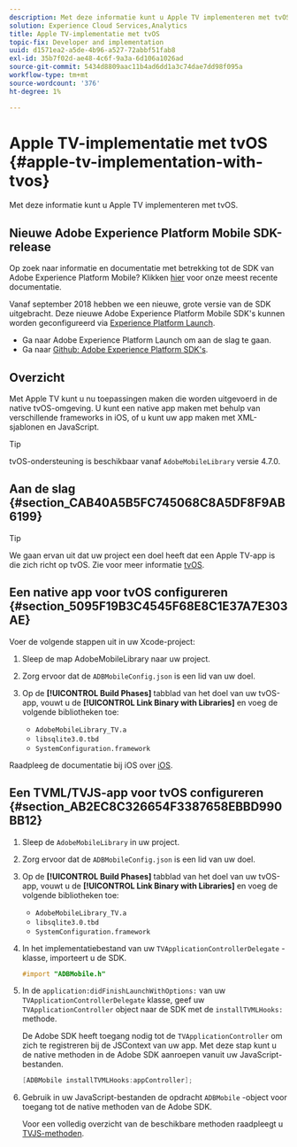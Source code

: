 ```yaml
---
description: Met deze informatie kunt u Apple TV implementeren met tvOS.
solution: Experience Cloud Services,Analytics
title: Apple TV-implementatie met tvOS
topic-fix: Developer and implementation
uuid: d1571ea2-a5de-4b96-a527-72abbf51fab8
exl-id: 35b7f02d-ae48-4c6f-9a3a-6d106a1026ad
source-git-commit: 5434d8809aac11b4ad6dd1a3c74dae7dd98f095a
workflow-type: tm+mt
source-wordcount: '376'
ht-degree: 1%

---
```


# Apple TV-implementatie met tvOS {#apple-tv-implementation-with-tvos}

Met deze informatie kunt u Apple TV implementeren met tvOS.

## Nieuwe Adobe Experience Platform Mobile SDK-release

Op zoek naar informatie en documentatie met betrekking tot de SDK van Adobe Experience Platform Mobile? Klikken [hier](https://aep-sdks.gitbook.io/docs/) voor onze meest recente documentatie.

Vanaf september 2018 hebben we een nieuwe, grote versie van de SDK uitgebracht. Deze nieuwe Adobe Experience Platform Mobile SDK&#39;s kunnen worden geconfigureerd via [Experience Platform Launch](https://www.adobe.com/experience-platform/launch.html).

* Ga naar Adobe Experience Platform Launch om aan de slag te gaan.
* Ga naar [Github: Adobe Experience Platform SDK&#39;s](https://github.com/Adobe-Marketing-Cloud/acp-sdks).

## Overzicht

Met Apple TV kunt u nu toepassingen maken die worden uitgevoerd in de native tvOS-omgeving. U kunt een native app maken met behulp van verschillende frameworks in iOS, of u kunt uw app maken met XML-sjablonen en JavaScript.

>[!TIP]
>
>tvOS-ondersteuning is beschikbaar vanaf `AdobeMobileLibrary` versie 4.7.0.

## Aan de slag {#section_CAB40A5B5FC745068C8A5DF8F9AB6199}

>[!TIP]
>
>We gaan ervan uit dat uw project een doel heeft dat een Apple TV-app is die zich richt op tvOS. Zie voor meer informatie [tvOS](https://developer.apple.com/tvos/documentation/).

## Een native app voor tvOS configureren {#section_5095F19B3C4545F68E8C1E37A7E303AE}

Voer de volgende stappen uit in uw Xcode-project:

1. Sleep de map AdobeMobileLibrary naar uw project.
1. Zorg ervoor dat de `ADBMobileConfig.json` is een lid van uw doel.
1. Op de **[!UICONTROL Build Phases]** tabblad van het doel van uw tvOS-app, vouwt u de **[!UICONTROL Link Binary with Libraries]** en voeg de volgende bibliotheken toe:

   * `AdobeMobileLibrary_TV.a`
   * `libsqlite3.0.tbd`
   * `SystemConfiguration.framework`

Raadpleeg de documentatie bij iOS over [iOS](https://developer.apple.com/ios/resources/).

## Een TVML/TVJS-app voor tvOS configureren {#section_AB2EC8C326654F3387658EBBD990BB12}

1. Sleep de `AdobeMobileLibrary` in uw project.
1. Zorg ervoor dat de `ADBMobileConfig.json` is een lid van uw doel.
1. Op de **[!UICONTROL Build Phases]** tabblad van het doel van uw tvOS-app, vouwt u de **[!UICONTROL Link Binary with Libraries]** en voeg de volgende bibliotheken toe:

   * `AdobeMobileLibrary_TV.a`
   * `libsqlite3.0.tbd`
   * `SystemConfiguration.framework`

1. In het implementatiebestand van uw `TVApplicationControllerDelegate` -klasse, importeert u de SDK.

   ```objective-c
   #import "ADBMobile.h"
   ```

1. In de `application:didFinishLaunchWithOptions:` van uw `TVApplicationControllerDelegate` klasse, geef uw `TVApplicationController` object naar de SDK met de `installTVMLHooks:` methode.

   De Adobe SDK heeft toegang nodig tot de `TVApplicationController` om zich te registreren bij de JSContext van uw app. Met deze stap kunt u de native methoden in de Adobe SDK aanroepen vanuit uw JavaScript-bestanden.

   ```objective-c
   [ADBMobile installTVMLHooks:appController];
   ```

1. Gebruik in uw JavaScript-bestanden de opdracht `ADBMobile` -object voor toegang tot de native methoden van de Adobe SDK.

   Voor een volledig overzicht van de beschikbare methoden raadpleegt u [TVJS-methoden](/help/ios/apple-tv-implementation-tvos/tvjs-methods.md).
